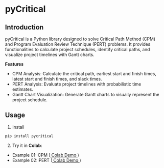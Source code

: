 # pyCritical

## Introduction

pyCritical is a Python library designed to solve Critical Path Method (CPM) and Program Evaluation Review Technique (PERT) problems. It provides functionalities to calculate project schedules, identify critical paths, and visualize project timelines with Gantt charts.

**Features**

- CPM Analysis: Calculate the critical path, earliest start and finish times, latest start and finish times, and slack times.
- PERT Analysis: Evaluate project timelines with probabilistic time estimates.
- Gantt Chart Visualization: Generate Gantt charts to visually represent the project schedule.

## Usage

1. Install
```bash
pip install pycritical
```

2. Try it in **Colab**:

- Example 01: CPM  ([ Colab Demo ](https://colab.research.google.com/drive/1d9Hrldzh5qnSQlYUhjmsiHh6Tv6G3CF5?usp=sharing))
- Example 02: PERT ([ Colab Demo ](https://colab.research.google.com/drive/1RQt0MSD6j7GPT6_K3_8gqaSGPgflh6U5?usp=sharing))

